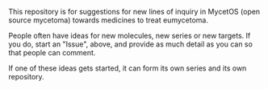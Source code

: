This repository is for suggestions for new lines of inquiry in MycetOS (open source mycetoma) towards medicines to treat eumycetoma.

People often have ideas for new molecules, new series or new targets. If you do, start an "Issue", above, and provide as much detail as you can so that people can comment.

If one of these ideas gets started, it can form its own series and its own repository.
